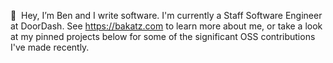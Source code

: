 👋 &nbsp;Hey, I’m Ben and I write software. I'm currently a Staff Software Engineer at DoorDash. See https://bakatz.com to learn more about me, or take a look at my pinned projects below for some of the significant OSS contributions I've made recently.
